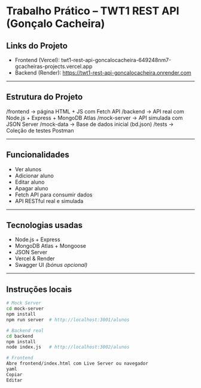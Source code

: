 # Trabalho Prático – TWT1 REST API (Gonçalo Cacheira)

##  Links do Projeto

-  Frontend (Vercel): twt1-rest-api-goncalocacheira-649248nm7-gcacheiras-projects.vercel.app
-  Backend (Render): https://twt1-rest-api-goncalocacheira.onrender.com

---

##  Estrutura do Projeto

/frontend → página HTML + JS com Fetch API
/backend → API real com Node.js + Express + MongoDB Atlas
/mock-server → API simulada com JSON Server
/mock-data → Base de dados inicial (bd.json)
/tests → Coleção de testes Postman


---

##  Funcionalidades

- Ver alunos
- Adicionar aluno
- Editar aluno
- Apagar aluno
- Fetch API para consumir dados
- API RESTful real e simulada

---

##  Tecnologias usadas

- Node.js + Express
- MongoDB Atlas + Mongoose
- JSON Server
- Vercel & Render
- Swagger UI *(bónus opcional)*

---

##  Instruções locais

```bash
# Mock Server
cd mock-server
npm install
npm run server  # http://localhost:3001/alunos

# Backend real
cd backend
npm install
node index.js   # http://localhost:3002/alunos

# Frontend
Abre frontend/index.html com Live Server ou navegador
yaml
Copiar
Editar

